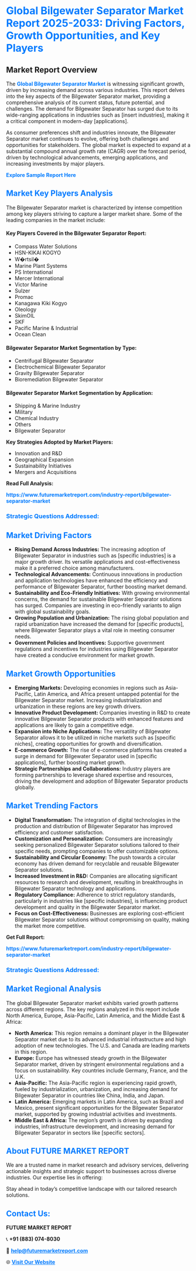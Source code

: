 <h1 style="color: #007BFF;">Global Bilgewater Separator Market Report 2025-2033: Driving Factors, Growth Opportunities, and Key Players</h1>

<section id="overview">
<h2>Market Report Overview</h2>
<p>The <a href="https://www.futuremarketreport.com/industry-report/bilgewater-separator-market" style="color: #007BFF; text-decoration: none;"><strong>Global Bilgewater Separator Market</strong></a> is witnessing significant growth, driven by increasing demand across various industries. This report delves into the key aspects of the Bilgewater Separator market, providing a comprehensive analysis of its current status, future potential, and challenges. The demand for Bilgewater Separator has surged due to its wide-ranging applications in industries such as [insert industries], making it a critical component in modern-day [applications].</p>
<p>As consumer preferences shift and industries innovate, the Bilgewater Separator market continues to evolve, offering both challenges and opportunities for stakeholders. The global market is expected to expand at a substantial compound annual growth rate (CAGR) over the forecast period, driven by technological advancements, emerging applications, and increasing investments by major players.</p>
</section>

<section id="overview">
<p><a href="https://www.futuremarketreport.com/request-sample/reportId=128657" style="color: #007BFF; text-decoration: none;"><strong>Explore Sample Report Here</strong></a></p>
</section>

<section id="key-players">
<h2 style="color: #007BFF;">Market Key Players Analysis</h2>
<p>The Bilgewater Separator market is characterized by intense competition among key players striving to capture a larger market share. Some of the leading companies in the market include:</p>
<h4>Key Players Covered in the Bilgewater Separator Report:</h4>
<ul><li>Compass Water Solutions</li><li>HSN-KIKAI KOGYO</li><li>W�rtsil�</li><li>Marine Plant Systems</li><li>PS International</li><li>Mercer International</li><li>Victor Marine</li><li>Sulzer</li><li>Promac</li><li>Kanagawa Kiki Kogyo</li><li>Oleology</li><li>SkimOIL</li><li>SKF</li><li>Pacific Marine &amp; Industrial</li><li>Ocean Clean</li></ul>
<h4>Bilgewater Separator Market Segmentation by Type:</h4>
<ul><li>Centrifugal Bilgewater Separator</li><li>Electrochemical Bilgewater Separator</li><li>Gravity Bilgewater Separator</li><li>Bioremediation Bilgewater Separator</li></ul>

<h4>Bilgewater Separator Market Segmentation by Application:</h4>
<ul><li>Shipping &amp; Marine Industry</li><li>Military</li><li>Chemical Industry</li><li>Others</li><li>Bilgewater Separator</li></ul>
<p><strong>Key Strategies Adopted by Market Players:</strong></p>
<ul>
<li>Innovation and R&D</li>
<li>Geographical Expansion</li>
<li>Sustainability Initiatives</li>
<li>Mergers and Acquisitions</li>
</ul>
</section>

<section>
<p><strong>Read Full Analysis: </strong></p><a href="https://www.futuremarketreport.com/industry-report/bilgewater-separator-market" style="color: #007BFF; text-decoration: none;"><strong>https://www.futuremarketreport.com/industry-report/bilgewater-separator-market</strong></a>
<h3 style="color: #007BFF;">Strategic Questions Addressed:</h3>
</section>

<section id="driving-factors">
<h2 style="color: #007BFF;">Market Driving Factors</h2>
<ul>
<li><strong>Rising Demand Across Industries:</strong> The increasing adoption of Bilgewater Separator in industries such as [specific industries] is a major growth driver. Its versatile applications and cost-effectiveness make it a preferred choice among manufacturers.</li>
<li><strong>Technological Advancements:</strong> Continuous innovations in production and application technologies have enhanced the efficiency and performance of Bilgewater Separator, further boosting market demand.</li>
<li><strong>Sustainability and Eco-Friendly Initiatives:</strong> With growing environmental concerns, the demand for sustainable Bilgewater Separator solutions has surged. Companies are investing in eco-friendly variants to align with global sustainability goals.</li>
<li><strong>Growing Population and Urbanization:</strong> The rising global population and rapid urbanization have increased the demand for [specific products], where Bilgewater Separator plays a vital role in meeting consumer needs.</li>
<li><strong>Government Policies and Incentives:</strong> Supportive government regulations and incentives for industries using Bilgewater Separator have created a conducive environment for market growth.</li>
</ul>
</section>

<section id="growth-opportunities">
<h2 style="color: #007BFF;">Market Growth Opportunities</h2>
<ul>
<li><strong>Emerging Markets:</strong> Developing economies in regions such as Asia-Pacific, Latin America, and Africa present untapped potential for the Bilgewater Separator market. Increasing industrialization and urbanization in these regions are key growth drivers.</li>
<li><strong>Innovative Product Development:</strong> Companies investing in R&D to create innovative Bilgewater Separator products with enhanced features and applications are likely to gain a competitive edge.</li>
<li><strong>Expansion into Niche Applications:</strong> The versatility of Bilgewater Separator allows it to be utilized in niche markets such as [specific niches], creating opportunities for growth and diversification.</li>
<li><strong>E-commerce Growth:</strong> The rise of e-commerce platforms has created a surge in demand for Bilgewater Separator used in [specific applications], further boosting market growth.</li>
<li><strong>Strategic Partnerships and Collaborations:</strong> Industry players are forming partnerships to leverage shared expertise and resources, driving the development and adoption of Bilgewater Separator products globally.</li>
</ul>
</section>

<section id="trending-factors">
<h2 style="color: #007BFF;">Market Trending Factors</h2>
<ul>
<li><strong>Digital Transformation:</strong> The integration of digital technologies in the production and distribution of Bilgewater Separator has improved efficiency and customer satisfaction.</li>
<li><strong>Customization and Personalization:</strong> Consumers are increasingly seeking personalized Bilgewater Separator solutions tailored to their specific needs, prompting companies to offer customizable options.</li>
<li><strong>Sustainability and Circular Economy:</strong> The push towards a circular economy has driven demand for recyclable and reusable Bilgewater Separator solutions.</li>
<li><strong>Increased Investment in R&D:</strong> Companies are allocating significant resources to research and development, resulting in breakthroughs in Bilgewater Separator technology and applications.</li>
<li><strong>Regulatory Compliance:</strong> Adherence to strict regulatory standards, particularly in industries like [specific industries], is influencing product development and quality in the Bilgewater Separator market.</li>
<li><strong>Focus on Cost-Effectiveness:</strong> Businesses are exploring cost-efficient Bilgewater Separator solutions without compromising on quality, making the market more competitive.</li>
</ul>
</section>

<section>
<p><strong>Get Full Report: </strong></p><a href="https://www.futuremarketreport.com/industry-report/bilgewater-separator-market" style="color: #007BFF; text-decoration: none;"><strong>https://www.futuremarketreport.com/industry-report/bilgewater-separator-market</strong></a>
<h3 style="color: #007BFF;">Strategic Questions Addressed:</h3>
</section>


<section id="regional-analysis">
<h2 style="color: #007BFF;">Market Regional Analysis</h2>
<p>The global Bilgewater Separator market exhibits varied growth patterns across different regions. The key regions analyzed in this report include North America, Europe, Asia-Pacific, Latin America, and the Middle East & Africa:</p>
<ul>
<li><strong>North America:</strong> This region remains a dominant player in the Bilgewater Separator market due to its advanced industrial infrastructure and high adoption of new technologies. The U.S. and Canada are leading markets in this region.</li>
<li><strong>Europe:</strong> Europe has witnessed steady growth in the Bilgewater Separator market, driven by stringent environmental regulations and a focus on sustainability. Key countries include Germany, France, and the U.K.</li>
<li><strong>Asia-Pacific:</strong> The Asia-Pacific region is experiencing rapid growth, fueled by industrialization, urbanization, and increasing demand for Bilgewater Separator in countries like China, India, and Japan.</li>
<li><strong>Latin America:</strong> Emerging markets in Latin America, such as Brazil and Mexico, present significant opportunities for the Bilgewater Separator market, supported by growing industrial activities and investments.</li>
<li><strong>Middle East & Africa:</strong> The region’s growth is driven by expanding industries, infrastructure development, and increasing demand for Bilgewater Separator in sectors like [specific sectors].</li>
</ul>
</section>

<footer>
<h2 style="color: #007BFF;">About FUTURE MARKET REPORT</h2>
<p>We are a trusted name in market research and advisory services, delivering actionable insights and strategic support to businesses across diverse industries. Our expertise lies in offering:</p>

<p>Stay ahead in today’s competitive landscape with our tailored research solutions.</p>

<h2 style="color: #007BFF;">Contact Us:</h2>
<p><strong>FUTURE MARKET REPORT</strong></p>
<p>📞 <strong>+91 (883) 074-8030</strong></p>
<p>📧 <strong><a href="mailto:help@futuremarketreport.com" style="color: #007BFF;">help@futuremarketreport.com</a></strong></p>
<p>🌐 <strong><a href="https://www.futuremarketreport.com/" style="color: #007BFF;">Visit Our Website</a></strong></p>
</footer>